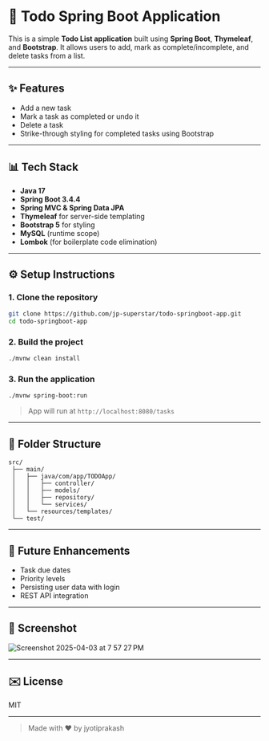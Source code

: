 # 📅 Todo Spring Boot Application

This is a simple **Todo List application** built using **Spring Boot**, **Thymeleaf**, and **Bootstrap**. It allows users to add, mark as complete/incomplete, and delete tasks from a list.

---

## ✨ Features

- Add a new task
- Mark a task as completed or undo it
- Delete a task
- Strike-through styling for completed tasks using Bootstrap

---

## 📊 Tech Stack

- **Java 17**
- **Spring Boot 3.4.4**
- **Spring MVC & Spring Data JPA**
- **Thymeleaf** for server-side templating
- **Bootstrap 5** for styling
- **MySQL** (runtime scope)
- **Lombok** (for boilerplate code elimination)

---

## ⚙️ Setup Instructions

### 1. Clone the repository

```bash
git clone https://github.com/jp-superstar/todo-springboot-app.git
cd todo-springboot-app
```

### 2. Build the project

```bash
./mvnw clean install
```

### 3. Run the application

```bash
./mvnw spring-boot:run
```

> App will run at `http://localhost:8080/tasks`

---

## 📁 Folder Structure

```
src/
 ├── main/
 │   ├── java/com/app/TODOApp/
 │   │   ├── controller/
 │   │   ├── models/
 │   │   ├── repository/
 │   │   └── services/
 │   └── resources/templates/
 └── test/
```

---

## 🚀 Future Enhancements

- Task due dates
- Priority levels
- Persisting user data with login
- REST API integration

---

## 🌟 Screenshot
![Screenshot 2025-04-03 at 7 57 27 PM](https://github.com/user-attachments/assets/2b8ae6e7-b05f-4969-91d8-0d188a88fa5d)

---

## ✉️ License

MIT

---

> Made with ❤️ by jyotiprakash

